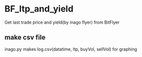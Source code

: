 # BF_ltp_and_yield
Get last trade price and yield(by inago flyer) from BitFlyer
## make csv file
inago.py makes log.csv(datatime, ltp, buyVol, sellVol) for graphing
